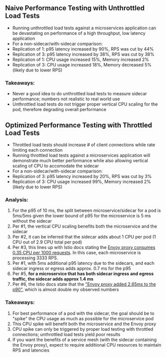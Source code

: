 
## Naive Performance Testing with Unthrottled Load Tests

* Running unthrottled load tests against a microservices application can be devastating on performance of a high throughput, low latency application
* For a non-sidecar/with-sidecar comparison:
* Replication of 1: p95 latency increased by 90%, RPS was cut by 44%
* Replication of 3: p95 latency increased by 38%, RPS was cut by 38%
* Replication of 1: CPU usage increased 15%, Memory increased 2%
* Replication of 3: CPU usage increased 18%, Memory decreased 5% (likely due to lower RPS)

### Takeaways:

* Never a good idea to do unthrottled load tests to measure sidecar performance; numbers not realistic to real world use
* Unthrottled load tests do not trigger proper vertical CPU scaling for the pod, therefore degrading overall performance

## Optimized Performance Testing with Throttled Load Tests

* Throttled load tests should increase # of client connections while rate limiting each connection
* Running throttled load tests against a microservices application will demonstrate much better performance while also allowing vertical scaling of CPU to accomodate the sidecar
* For a non-sidecar/with-sidecar comparison:
* Replication of 3: p95 latency increased by 20%, RPS was cut by 3%
* Replication of 3: CPU usage increased 99%, Memory increased 2% (likely due to lower RPS)

### Analysis:

1. For the p95 of 10 ms, the split between microservice/sidecar for a pod is 5ms/5ms given the lower bound of p95 for the microservice is 5 ms without the sidecar
2. Per #1, the vertical CPU scaling benefits both the microservice and the sidecar
3. Per #2, it can be inferred that the sidecar adds about 1 CPU per pod (1 CPU out of 2.9 CPU total per pod)
4. Per #3, this lines up with Istio docs stating the [Envoy proxy consumes 0.35 CPU per 1000 requests](https://istio.io/latest/docs/ops/deployment/performance-and-scalability/). In this case, each microservice is processing 3333 RPS.
5. Per #1, with 5ms additional p95 latency due to the sidecars, and each sidecar ingress or egress adds approx. 0.7 ms for the p95 
6. Per #5, **for a microservice that has both sidecar ingress and egress traffic, the sidecar adds approx 1.4 ms**
7. Per #6, the Istio docs state that the ["Envoy proxy added 2.65ms to the p90"](https://istio.io/latest/docs/ops/deployment/performance-and-scalability/), which is almost double my observed numbers

### Takeaways:

1. For best performance of a pod with the sidecar, the goal should be to "spike" the CPU usage as much as possible for the microservice pod
1. This CPU spike will benefit both the microservice and the Envoy proxy
1. CPU spike can only be triggered by proper load testing with throttled connections; unthrottled load tests yield poor results
1. If you want the benefits of a service mesh (with the sidecar containing the Envoy proxy), expect to require additional CPU resources to maintain RPS and latencies